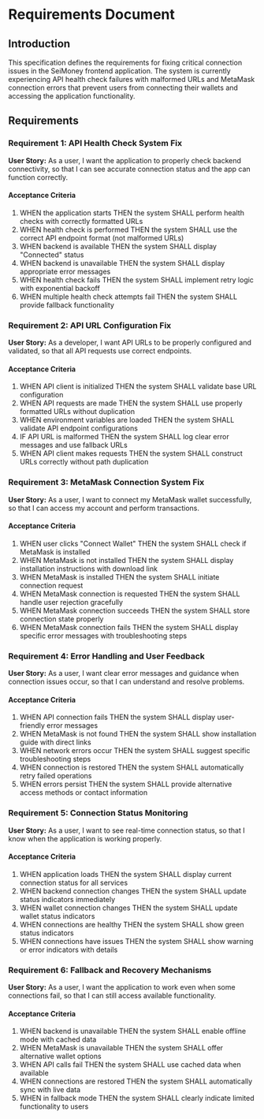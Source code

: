 # Requirements Document

## Introduction

This specification defines the requirements for fixing critical connection issues in the SeiMoney frontend application. The system is currently experiencing API health check failures with malformed URLs and MetaMask connection errors that prevent users from connecting their wallets and accessing the application functionality.

## Requirements

### Requirement 1: API Health Check System Fix

**User Story:** As a user, I want the application to properly check backend connectivity, so that I can see accurate connection status and the app can function correctly.

#### Acceptance Criteria

1. WHEN the application starts THEN the system SHALL perform health checks with correctly formatted URLs
2. WHEN health check is performed THEN the system SHALL use the correct API endpoint format (not malformed URLs)
3. WHEN backend is available THEN the system SHALL display "Connected" status
4. WHEN backend is unavailable THEN the system SHALL display appropriate error messages
5. WHEN health check fails THEN the system SHALL implement retry logic with exponential backoff
6. WHEN multiple health check attempts fail THEN the system SHALL provide fallback functionality

### Requirement 2: API URL Configuration Fix

**User Story:** As a developer, I want API URLs to be properly configured and validated, so that all API requests use correct endpoints.

#### Acceptance Criteria

1. WHEN API client is initialized THEN the system SHALL validate base URL configuration
2. WHEN API requests are made THEN the system SHALL use properly formatted URLs without duplication
3. WHEN environment variables are loaded THEN the system SHALL validate API endpoint configurations
4. IF API URL is malformed THEN the system SHALL log clear error messages and use fallback URLs
5. WHEN API client makes requests THEN the system SHALL construct URLs correctly without path duplication

### Requirement 3: MetaMask Connection System Fix

**User Story:** As a user, I want to connect my MetaMask wallet successfully, so that I can access my account and perform transactions.

#### Acceptance Criteria

1. WHEN user clicks "Connect Wallet" THEN the system SHALL check if MetaMask is installed
2. WHEN MetaMask is not installed THEN the system SHALL display installation instructions with download link
3. WHEN MetaMask is installed THEN the system SHALL initiate connection request
4. WHEN MetaMask connection is requested THEN the system SHALL handle user rejection gracefully
5. WHEN MetaMask connection succeeds THEN the system SHALL store connection state properly
6. WHEN MetaMask connection fails THEN the system SHALL display specific error messages with troubleshooting steps

### Requirement 4: Error Handling and User Feedback

**User Story:** As a user, I want clear error messages and guidance when connection issues occur, so that I can understand and resolve problems.

#### Acceptance Criteria

1. WHEN API connection fails THEN the system SHALL display user-friendly error messages
2. WHEN MetaMask is not found THEN the system SHALL show installation guide with direct links
3. WHEN network errors occur THEN the system SHALL suggest specific troubleshooting steps
4. WHEN connection is restored THEN the system SHALL automatically retry failed operations
5. WHEN errors persist THEN the system SHALL provide alternative access methods or contact information

### Requirement 5: Connection Status Monitoring

**User Story:** As a user, I want to see real-time connection status, so that I know when the application is working properly.

#### Acceptance Criteria

1. WHEN application loads THEN the system SHALL display current connection status for all services
2. WHEN backend connection changes THEN the system SHALL update status indicators immediately
3. WHEN wallet connection changes THEN the system SHALL update wallet status indicators
4. WHEN connections are healthy THEN the system SHALL show green status indicators
5. WHEN connections have issues THEN the system SHALL show warning or error indicators with details

### Requirement 6: Fallback and Recovery Mechanisms

**User Story:** As a user, I want the application to work even when some connections fail, so that I can still access available functionality.

#### Acceptance Criteria

1. WHEN backend is unavailable THEN the system SHALL enable offline mode with cached data
2. WHEN MetaMask is unavailable THEN the system SHALL offer alternative wallet options
3. WHEN API calls fail THEN the system SHALL use cached data when available
4. WHEN connections are restored THEN the system SHALL automatically sync with live data
5. WHEN in fallback mode THEN the system SHALL clearly indicate limited functionality to users